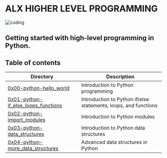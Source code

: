 # **ALX HIGHER LEVEL PROGRAMMING**

![coding](https://5dm.africa/stage1/wp-content/uploads/sites/3/2023/05/alx-feature.png)

## **Getting started with high-level programming in Python.**

## Table of contents

| Directory                                | Description                                        |
|------------------------------------------|----------------------------------------------------|
| [0x00-python-hello_world](./0x00-python-hello_world)                 | Introduction to Python programming            |
| [0x01-python-if_else_loops_functions](./0x01-python-if_else_loops_functions) | Introduction to Python if/else statements, loops, and functions |
| [0x02-python-import_modules](./0x02-python-import_modules)             | Introduction to Python modules                |
| [0x03-python-data_structures](./0x03-python-data_structures)         | Introduction to Python data structures         |
| [0x04-python-more_data_structures](./0x04-python-more_data_structures)| Advanced data structures in Python            |

